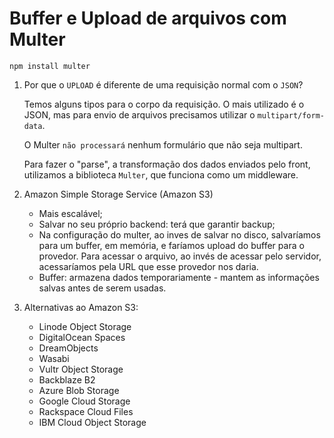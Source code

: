 # Buffer e Upload de arquivos com Multer

    npm install multer

1. Por que o `UPLOAD` é diferente de uma requisição normal com o `JSON`?

   Temos alguns tipos para o corpo da requisição. O mais utilizado é o JSON, mas para envio de arquivos precisamos utilizar o `multipart/form-data`.

   O Multer `não processará` nenhum formulário que não seja multipart.

   Para fazer o "parse", a transformação dos dados enviados pelo front, utilizamos a biblioteca `Multer`, que funciona como um middleware.

2. Amazon Simple Storage Service (Amazon S3)

   - Mais escalável;
   - Salvar no seu próprio backend: terá que garantir backup;
   - Na configuração do multer, ao inves de salvar no disco, salvaríamos para um buffer, em memória, e faríamos upload do buffer para o provedor. Para acessar o arquivo, ao invés de acessar pelo servidor, acessaríamos pela URL que esse provedor nos daria.
   - Buffer: armazena dados temporariamente - mantem as informações salvas antes de serem usadas.

3. Alternativas ao Amazon S3:

   - Linode Object Storage
   - DigitalOcean Spaces
   - DreamObjects
   - Wasabi
   - Vultr Object Storage
   - Backblaze B2
   - Azure Blob Storage
   - Google Cloud Storage
   - Rackspace Cloud Files
   - IBM Cloud Object Storage
